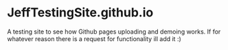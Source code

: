 # JeffTestingSite.github.io
A testing site to see how Github pages uploading and demoing works. If for whatever reason there is a request for functionality ill add it :)
